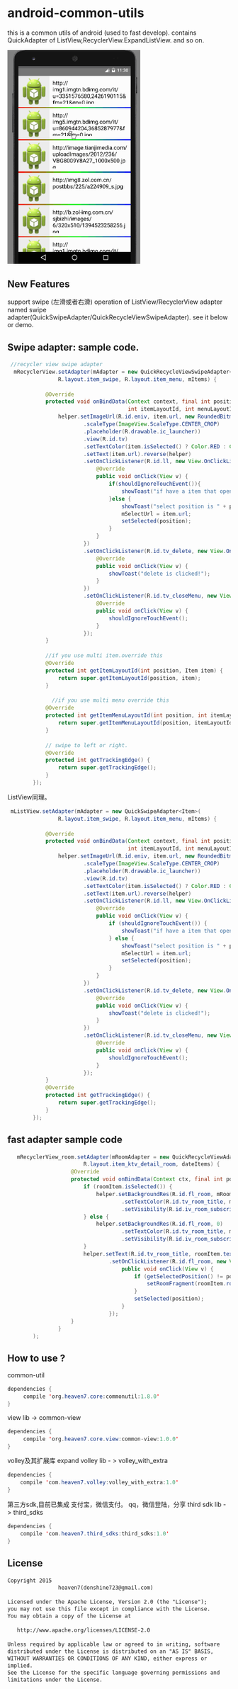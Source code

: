 # android-common-utils
this is a common utils of android (used to fast develop). contains QuickAdapter of ListView,RecyclerView.ExpandListView. and so on.

 <img src="/images/swipe_adapter_1.gif" alt="Demo Screen Capture" width="300px" />

## New Features
  support swipe (左滑或者右滑)  operation of ListView/RecyclerView adapter named swipe     adapter(QuickSwipeAdapter/QuickRecycleViewSwipeAdapter). 
  see it below or demo.
  
## Swipe adapter: sample code.
``` java
 //recycler view swipe adapter 
  mRecyclerView.setAdapter(mAdapter = new QuickRecycleViewSwipeAdapter<Item>(
                R.layout.item_swipe, R.layout.item_menu, mItems) {

            @Override
            protected void onBindData(Context context, final int position, final Item item,
                                      int itemLayoutId, int menuLayoutId, ViewHelper helper) {
                helper.setImageUrl(R.id.eniv, item.url, new RoundedBitmapBuilder()
                        .scaleType(ImageView.ScaleType.CENTER_CROP)
                        .placeholder(R.drawable.ic_launcher))
                        .view(R.id.tv)
                        .setTextColor(item.isSelected() ? Color.RED : Color.BLACK)
                        .setText(item.url).reverse(helper)
                        .setOnClickListener(R.id.ll, new View.OnClickListener() {
                            @Override
                            public void onClick(View v) {
                                if(shouldIgnoreTouchEvent()){
                                    showToast("if have a item that opened the swipe , the item is closed swipe now.");
                                }else {
                                    showToast("select position is " + position);
                                    mSelectUrl = item.url;
                                    setSelected(position);
                                }
                            }
                        })
                        .setOnClickListener(R.id.tv_delete, new View.OnClickListener() {
                            @Override
                            public void onClick(View v) {
                                showToast("delete is clicked!");
                            }
                        })
                        .setOnClickListener(R.id.tv_closeMenu, new View.OnClickListener() {
                            @Override
                            public void onClick(View v) {
                                shouldIgnoreTouchEvent();
                            }
                        });
            }

            //if you use multi item.override this 
            @Override
            protected int getItemLayoutId(int position, Item item) {
                return super.getItemLayoutId(position, item);
            }

              //if you use multi menu override this 
            @Override
            protected int getItemMenuLayoutId(int position, int itemLayoutId, Item item) {
                return super.getItemMenuLayoutId(position, itemLayoutId, item);
            }

            // swipe to left or right.
            @Override
            protected int getTrackingEdge() {
                return super.getTrackingEdge();
            }
        });
```

ListView同理。
``` java
 mListView.setAdapter(mAdapter = new QuickSwipeAdapter<Item>(
                R.layout.item_swipe, R.layout.item_menu, mItems) {

            @Override
            protected void onBindData(Context context, final int position, final Item item,
                                      int itemLayoutId, int menuLayoutId, ViewHelper helper) {
                helper.setImageUrl(R.id.eniv, item.url, new RoundedBitmapBuilder()
                        .scaleType(ImageView.ScaleType.CENTER_CROP)
                        .placeholder(R.drawable.ic_launcher))
                        .view(R.id.tv)
                        .setTextColor(item.isSelected() ? Color.RED : Color.BLACK)
                        .setText(item.url).reverse(helper)
                        .setOnClickListener(R.id.ll, new View.OnClickListener() {
                            @Override
                            public void onClick(View v) {
                                if (shouldIgnoreTouchEvent()) {
                                    showToast("if have a item that opened the swipe , the item is closed swipe now.");
                                } else {
                                    showToast("select position is " + position);
                                    mSelectUrl = item.url;
                                    setSelected(position);
                                }
                            }
                        })
                        .setOnClickListener(R.id.tv_delete, new View.OnClickListener() {
                            @Override
                            public void onClick(View v) {
                                showToast("delete is clicked!");
                            }
                        })
                        .setOnClickListener(R.id.tv_closeMenu, new View.OnClickListener() {
                            @Override
                            public void onClick(View v) {
                                shouldIgnoreTouchEvent();
                            }
                        });
            }
            @Override
            protected int getTrackingEdge() {
                return super.getTrackingEdge();
            }
        });
```

## fast adapter sample code 
``` java
   mRecyclerView_room.setAdapter(mRoomAdapter = new QuickRecycleViewAdapter<RoomItem>(
                        R.layout.item_ktv_detail_room, dateItems) {
                    @Override
                    protected void onBindData(Context ctx, final int position, final RoomItem roomItem, ViewHelper helper) {
                        if (roomItem.isSelected()) {
                            helper.setBackgroundRes(R.id.fl_room, mRoomSelectDrawableId)
                                    .setTextColor(R.id.tv_room_title, mRoomSelectedColor)
                                    .setVisibility(R.id.iv_room_subscript, true);
                        } else {
                            helper.setBackgroundRes(R.id.fl_room, 0)
                                    .setTextColor(R.id.tv_room_title, mRoomUnselectColor)
                                    .setVisibility(R.id.iv_room_subscript, false);
                        }
                        helper.setText(R.id.tv_room_title, roomItem.text)
                                .setOnClickListener(R.id.fl_room, new View.OnClickListener() {
                                    public void onClick(View v) {
                                        if (getSelectedPosition() != position) {
                                            setRoomFragment(roomItem.roomInfos);
                                        }
                                        setSelected(position);
                                    }
                                });
                    }
                }
        );
```

## How to use ? 

common-util
``` java
dependencies {
     compile 'org.heaven7.core:commonutil:1.8.0'
}
```
view lib -> common-view

``` java
dependencies {
     compile 'org.heaven7.core.view:common-view:1.0.0'
}
```

volley及其扩展库
expand volley lib - > volley_with_extra
``` java
dependencies {
    compile 'com.heaven7.volley:volley_with_extra:1.0'
}
```

第三方sdk,目前已集成 支付宝，微信支付。 qq，微信登陆，分享
third sdk lib - > third_sdks 

``` java
dependencies {
    compile 'com.heaven7.third_sdks:third_sdks:1.0'
}
```


## License

    Copyright 2015   
                    heaven7(donshine723@gmail.com)

    Licensed under the Apache License, Version 2.0 (the "License");
    you may not use this file except in compliance with the License.
    You may obtain a copy of the License at

       http://www.apache.org/licenses/LICENSE-2.0

    Unless required by applicable law or agreed to in writing, software
    distributed under the License is distributed on an "AS IS" BASIS,
    WITHOUT WARRANTIES OR CONDITIONS OF ANY KIND, either express or implied.
    See the License for the specific language governing permissions and
    limitations under the License.
